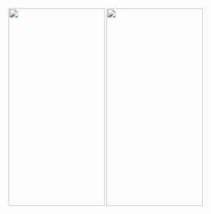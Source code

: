 <img src="https://user-images.githubusercontent.com/63710339/215705738-ddec7ddb-feb9-4900-b11f-1d66a126a9af.jpg" width="190" height="390" align="left">

<img src="https://user-images.githubusercontent.com/63710339/215705745-96eda664-8d25-4cdd-b7d2-aacfa91e275a.jpg" width="190" height="390" align="left">
